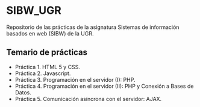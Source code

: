 # SIBW_UGR
Repositorio de las prácticas de la asignatura Sistemas de información basados en web (SIBW) de la UGR.

## Temario de prácticas
- Práctica 1. HTML 5 y CSS.
- Práctica 2. Javascript.
- Práctica 3. Programación en el servidor (I): PHP.
- Práctica 4. Programación en el servidor (II): PHP y Conexión a Bases de Datos.
- Práctica 5. Comunicación asíncrona con el servidor: AJAX.
